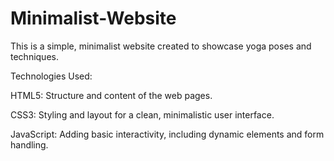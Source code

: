# Minimalist-Website
This is a simple, minimalist website created to showcase yoga poses and techniques.

Technologies Used:

HTML5: Structure and content of the web pages.

CSS3: Styling and layout for a clean, minimalistic user interface.

JavaScript: Adding basic interactivity, including dynamic elements and form handling.

